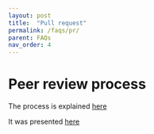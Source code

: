 ```yaml
---
layout: post
title:  "Pull request"
permalink: /faqs/pr/
parent: FAQs
nav_order: 4
---
```



# Peer review process

The process is explained [here](https://docs.google.com/document/d/1_enjUpFvKokhFPe35IUM9jsCdLv3pTxsSfACnKAn0Ho/edit?usp=sharing)

It was presented [here](https://docs.google.com/presentation/d/11dycRLfyHxE7WIgKqLR4Zmc69txwUR0zDAZDHqriMug/edit?usp=sharing)
